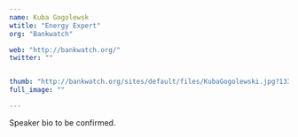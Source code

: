 ```yaml
---
name: Kuba Gogolewsk
wtitle: "Energy Expert"
org: "Bankwatch"

web: "http://bankwatch.org/"
twitter: ""


thumb: "http://bankwatch.org/sites/default/files/KubaGogolewski.jpg?1331201315"
full_image: ""

---
```


Speaker bio to be confirmed.